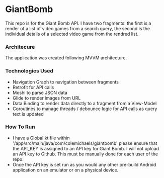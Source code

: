 # GiantBomb
This repo is for the Giant Bomb API. I have two fragments: the first is a render of a list of video games from a search query, the second is the individual details of a selected video game from the rendred list.

### Architecure
The application was created following MVVM architecture.

### Technologies Used
- Navigation Graph to navigation between fragments
- Retrofit for API calls
- Moshi to parse JSON data
- Glide to render images from URL
- Data Binding to render data directly to a fragment from a View-Model
- Coroutines to manage threads / debounce logic for API calls as query text is updated

### How To Run
- I have a Global.kt file within '/app/src/main/java/com/colemichaels/giantbomb' please ensure that the API_KEY is assigned to an API key for Giant Bomb. I will not upload an API key to Github. This must be manually done for each user of the repo.
- Once the API key is set run as you would any other pre-build Android application on an emulator or on a physical device.
